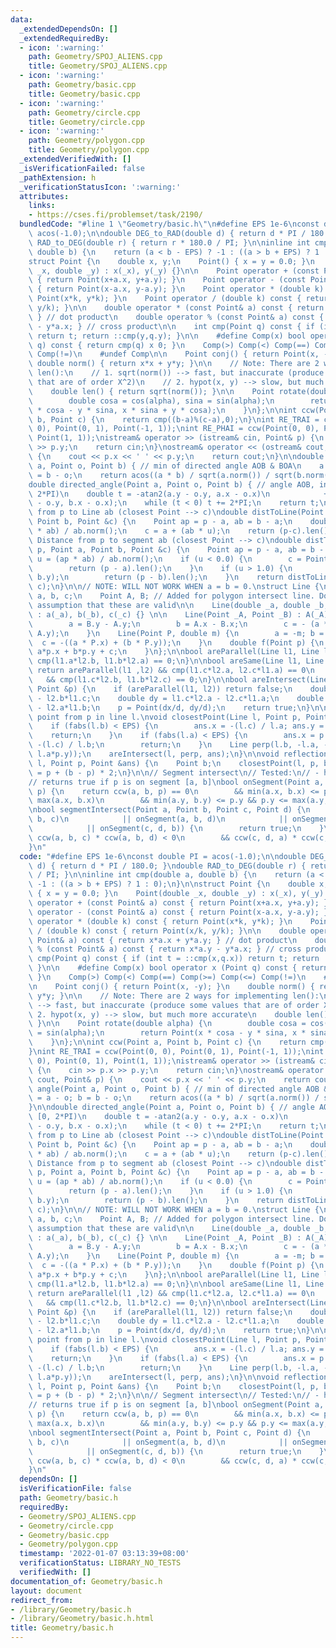 ```yaml
---
data:
  _extendedDependsOn: []
  _extendedRequiredBy:
  - icon: ':warning:'
    path: Geometry/SPOJ_ALIENS.cpp
    title: Geometry/SPOJ_ALIENS.cpp
  - icon: ':warning:'
    path: Geometry/basic.cpp
    title: Geometry/basic.cpp
  - icon: ':warning:'
    path: Geometry/circle.cpp
    title: Geometry/circle.cpp
  - icon: ':warning:'
    path: Geometry/polygon.cpp
    title: Geometry/polygon.cpp
  _extendedVerifiedWith: []
  _isVerificationFailed: false
  _pathExtension: h
  _verificationStatusIcon: ':warning:'
  attributes:
    links:
    - https://cses.fi/problemset/task/2190/
  bundledCode: "#line 1 \"Geometry/basic.h\"\n#define EPS 1e-6\nconst double PI =\
    \ acos(-1.0);\n\ndouble DEG_to_RAD(double d) { return d * PI / 180.0; }\ndouble\
    \ RAD_to_DEG(double r) { return r * 180.0 / PI; }\n\ninline int cmp(double a,\
    \ double b) {\n    return (a < b - EPS) ? -1 : ((a > b + EPS) ? 1 : 0);\n}\n\n\
    struct Point {\n    double x, y;\n    Point() { x = y = 0.0; }\n    Point(double\
    \ _x, double _y) : x(_x), y(_y) {}\n\n    Point operator + (const Point& a) const\
    \ { return Point(x+a.x, y+a.y); }\n    Point operator - (const Point& a) const\
    \ { return Point(x-a.x, y-a.y); }\n    Point operator * (double k) const { return\
    \ Point(x*k, y*k); }\n    Point operator / (double k) const { return Point(x/k,\
    \ y/k); }\n\n    double operator * (const Point& a) const { return x*a.x + y*a.y;\
    \ } // dot product\n    double operator % (const Point& a) const { return x*a.y\
    \ - y*a.x; } // cross product\n\n    int cmp(Point q) const { if (int t = ::cmp(x,q.x))\
    \ return t; return ::cmp(y,q.y); }\n\n    #define Comp(x) bool operator x (Point\
    \ q) const { return cmp(q) x 0; }\n    Comp(>) Comp(<) Comp(==) Comp(>=) Comp(<=)\
    \ Comp(!=)\n    #undef Comp\n\n    Point conj() { return Point(x, -y); }\n   \
    \ double norm() { return x*x + y*y; }\n\n    // Note: There are 2 ways for implementing\
    \ len():\n    // 1. sqrt(norm()) --> fast, but inaccurate (produce some values\
    \ that are of order X^2)\n    // 2. hypot(x, y) --> slow, but much more accurate\n\
    \    double len() { return sqrt(norm()); }\n\n    Point rotate(double alpha) {\n\
    \        double cosa = cos(alpha), sina = sin(alpha);\n        return Point(x\
    \ * cosa - y * sina, x * sina + y * cosa);\n    }\n};\n\nint ccw(Point a, Point\
    \ b, Point c) {\n    return cmp((b-a)%(c-a),0);\n}\nint RE_TRAI = ccw(Point(0,\
    \ 0), Point(0, 1), Point(-1, 1));\nint RE_PHAI = ccw(Point(0, 0), Point(0, 1),\
    \ Point(1, 1));\nistream& operator >> (istream& cin, Point& p) {\n    cin >> p.x\
    \ >> p.y;\n    return cin;\n}\nostream& operator << (ostream& cout, Point& p)\
    \ {\n    cout << p.x << ' ' << p.y;\n    return cout;\n}\n\ndouble angle(Point\
    \ a, Point o, Point b) { // min of directed angle AOB & BOA\n    a = a - o; b\
    \ = b - o;\n    return acos((a * b) / sqrt(a.norm()) / sqrt(b.norm()));\n}\n\n\
    double directed_angle(Point a, Point o, Point b) { // angle AOB, in range [0,\
    \ 2*PI)\n    double t = -atan2(a.y - o.y, a.x - o.x)\n            + atan2(b.y\
    \ - o.y, b.x - o.x);\n    while (t < 0) t += 2*PI;\n    return t;\n}\n\n// Distance\
    \ from p to Line ab (closest Point --> c)\ndouble distToLine(Point p, Point a,\
    \ Point b, Point &c) {\n    Point ap = p - a, ab = b - a;\n    double u = (ap\
    \ * ab) / ab.norm();\n    c = a + (ab * u);\n    return (p-c).len();\n}\n\n//\
    \ Distance from p to segment ab (closest Point --> c)\ndouble distToLineSegment(Point\
    \ p, Point a, Point b, Point &c) {\n    Point ap = p - a, ab = b - a;\n    double\
    \ u = (ap * ab) / ab.norm();\n    if (u < 0.0) {\n        c = Point(a.x, a.y);\n\
    \        return (p - a).len();\n    }\n    if (u > 1.0) {\n        c = Point(b.x,\
    \ b.y);\n        return (p - b).len();\n    }\n    return distToLine(p, a, b,\
    \ c);\n}\n\n// NOTE: WILL NOT WORK WHEN a = b = 0.\nstruct Line {\n    double\
    \ a, b, c;\n    Point A, B; // Added for polygon intersect line. Do not rely on\
    \ assumption that these are valid\n\n    Line(double _a, double _b, double _c)\
    \ : a(_a), b(_b), c(_c) {} \n\n    Line(Point _A, Point _B) : A(_A), B(_B) {\n\
    \        a = B.y - A.y;\n        b = A.x - B.x;\n        c = - (a * A.x + b *\
    \ A.y);\n    }\n    Line(Point P, double m) {\n        a = -m; b = 1;\n      \
    \  c = -((a * P.x) + (b * P.y));\n    }\n    double f(Point p) {\n        return\
    \ a*p.x + b*p.y + c;\n    }\n};\n\nbool areParallel(Line l1, Line l2) {\n    return\
    \ cmp(l1.a*l2.b, l1.b*l2.a) == 0;\n}\n\nbool areSame(Line l1, Line l2) {\n   \
    \ return areParallel(l1 ,l2) && cmp(l1.c*l2.a, l2.c*l1.a) == 0\n             \
    \   && cmp(l1.c*l2.b, l1.b*l2.c) == 0;\n}\n\nbool areIntersect(Line l1, Line l2,\
    \ Point &p) {\n    if (areParallel(l1, l2)) return false;\n    double dx = l1.b*l2.c\
    \ - l2.b*l1.c;\n    double dy = l1.c*l2.a - l2.c*l1.a;\n    double d  = l1.a*l2.b\
    \ - l2.a*l1.b;\n    p = Point(dx/d, dy/d);\n    return true;\n}\n\n// closest\
    \ point from p in line l.\nvoid closestPoint(Line l, Point p, Point &ans) {\n\
    \    if (fabs(l.b) < EPS) {\n        ans.x = -(l.c) / l.a; ans.y = p.y;\n    \
    \    return;\n    }\n    if (fabs(l.a) < EPS) {\n        ans.x = p.x; ans.y =\
    \ -(l.c) / l.b;\n        return;\n    }\n    Line perp(l.b, -l.a, - (l.b*p.x -\
    \ l.a*p.y));\n    areIntersect(l, perp, ans);\n}\n\nvoid reflectionPoint(Line\
    \ l, Point p, Point &ans) {\n    Point b;\n    closestPoint(l, p, b);\n    ans\
    \ = p + (b - p) * 2;\n}\n\n// Segment intersect\n// Tested:\n// - https://cses.fi/problemset/task/2190/\n\
    // returns true if p is on segment [a, b]\nbool onSegment(Point a, Point b, Point\
    \ p) {\n    return ccw(a, b, p) == 0\n        && min(a.x, b.x) <= p.x && p.x <=\
    \ max(a.x, b.x)\n        && min(a.y, b.y) <= p.y && p.y <= max(a.y, b.y);\n}\n\
    \nbool segmentIntersect(Point a, Point b, Point c, Point d) {\n    if (onSegment(a,\
    \ b, c)\n            || onSegment(a, b, d)\n            || onSegment(c, d, a)\n\
    \            || onSegment(c, d, b)) {\n        return true;\n    }\n\n    return\
    \ ccw(a, b, c) * ccw(a, b, d) < 0\n        && ccw(c, d, a) * ccw(c, d, b) < 0;\n\
    }\n"
  code: "#define EPS 1e-6\nconst double PI = acos(-1.0);\n\ndouble DEG_to_RAD(double\
    \ d) { return d * PI / 180.0; }\ndouble RAD_to_DEG(double r) { return r * 180.0\
    \ / PI; }\n\ninline int cmp(double a, double b) {\n    return (a < b - EPS) ?\
    \ -1 : ((a > b + EPS) ? 1 : 0);\n}\n\nstruct Point {\n    double x, y;\n    Point()\
    \ { x = y = 0.0; }\n    Point(double _x, double _y) : x(_x), y(_y) {}\n\n    Point\
    \ operator + (const Point& a) const { return Point(x+a.x, y+a.y); }\n    Point\
    \ operator - (const Point& a) const { return Point(x-a.x, y-a.y); }\n    Point\
    \ operator * (double k) const { return Point(x*k, y*k); }\n    Point operator\
    \ / (double k) const { return Point(x/k, y/k); }\n\n    double operator * (const\
    \ Point& a) const { return x*a.x + y*a.y; } // dot product\n    double operator\
    \ % (const Point& a) const { return x*a.y - y*a.x; } // cross product\n\n    int\
    \ cmp(Point q) const { if (int t = ::cmp(x,q.x)) return t; return ::cmp(y,q.y);\
    \ }\n\n    #define Comp(x) bool operator x (Point q) const { return cmp(q) x 0;\
    \ }\n    Comp(>) Comp(<) Comp(==) Comp(>=) Comp(<=) Comp(!=)\n    #undef Comp\n\
    \n    Point conj() { return Point(x, -y); }\n    double norm() { return x*x +\
    \ y*y; }\n\n    // Note: There are 2 ways for implementing len():\n    // 1. sqrt(norm())\
    \ --> fast, but inaccurate (produce some values that are of order X^2)\n    //\
    \ 2. hypot(x, y) --> slow, but much more accurate\n    double len() { return sqrt(norm());\
    \ }\n\n    Point rotate(double alpha) {\n        double cosa = cos(alpha), sina\
    \ = sin(alpha);\n        return Point(x * cosa - y * sina, x * sina + y * cosa);\n\
    \    }\n};\n\nint ccw(Point a, Point b, Point c) {\n    return cmp((b-a)%(c-a),0);\n\
    }\nint RE_TRAI = ccw(Point(0, 0), Point(0, 1), Point(-1, 1));\nint RE_PHAI = ccw(Point(0,\
    \ 0), Point(0, 1), Point(1, 1));\nistream& operator >> (istream& cin, Point& p)\
    \ {\n    cin >> p.x >> p.y;\n    return cin;\n}\nostream& operator << (ostream&\
    \ cout, Point& p) {\n    cout << p.x << ' ' << p.y;\n    return cout;\n}\n\ndouble\
    \ angle(Point a, Point o, Point b) { // min of directed angle AOB & BOA\n    a\
    \ = a - o; b = b - o;\n    return acos((a * b) / sqrt(a.norm()) / sqrt(b.norm()));\n\
    }\n\ndouble directed_angle(Point a, Point o, Point b) { // angle AOB, in range\
    \ [0, 2*PI)\n    double t = -atan2(a.y - o.y, a.x - o.x)\n            + atan2(b.y\
    \ - o.y, b.x - o.x);\n    while (t < 0) t += 2*PI;\n    return t;\n}\n\n// Distance\
    \ from p to Line ab (closest Point --> c)\ndouble distToLine(Point p, Point a,\
    \ Point b, Point &c) {\n    Point ap = p - a, ab = b - a;\n    double u = (ap\
    \ * ab) / ab.norm();\n    c = a + (ab * u);\n    return (p-c).len();\n}\n\n//\
    \ Distance from p to segment ab (closest Point --> c)\ndouble distToLineSegment(Point\
    \ p, Point a, Point b, Point &c) {\n    Point ap = p - a, ab = b - a;\n    double\
    \ u = (ap * ab) / ab.norm();\n    if (u < 0.0) {\n        c = Point(a.x, a.y);\n\
    \        return (p - a).len();\n    }\n    if (u > 1.0) {\n        c = Point(b.x,\
    \ b.y);\n        return (p - b).len();\n    }\n    return distToLine(p, a, b,\
    \ c);\n}\n\n// NOTE: WILL NOT WORK WHEN a = b = 0.\nstruct Line {\n    double\
    \ a, b, c;\n    Point A, B; // Added for polygon intersect line. Do not rely on\
    \ assumption that these are valid\n\n    Line(double _a, double _b, double _c)\
    \ : a(_a), b(_b), c(_c) {} \n\n    Line(Point _A, Point _B) : A(_A), B(_B) {\n\
    \        a = B.y - A.y;\n        b = A.x - B.x;\n        c = - (a * A.x + b *\
    \ A.y);\n    }\n    Line(Point P, double m) {\n        a = -m; b = 1;\n      \
    \  c = -((a * P.x) + (b * P.y));\n    }\n    double f(Point p) {\n        return\
    \ a*p.x + b*p.y + c;\n    }\n};\n\nbool areParallel(Line l1, Line l2) {\n    return\
    \ cmp(l1.a*l2.b, l1.b*l2.a) == 0;\n}\n\nbool areSame(Line l1, Line l2) {\n   \
    \ return areParallel(l1 ,l2) && cmp(l1.c*l2.a, l2.c*l1.a) == 0\n             \
    \   && cmp(l1.c*l2.b, l1.b*l2.c) == 0;\n}\n\nbool areIntersect(Line l1, Line l2,\
    \ Point &p) {\n    if (areParallel(l1, l2)) return false;\n    double dx = l1.b*l2.c\
    \ - l2.b*l1.c;\n    double dy = l1.c*l2.a - l2.c*l1.a;\n    double d  = l1.a*l2.b\
    \ - l2.a*l1.b;\n    p = Point(dx/d, dy/d);\n    return true;\n}\n\n// closest\
    \ point from p in line l.\nvoid closestPoint(Line l, Point p, Point &ans) {\n\
    \    if (fabs(l.b) < EPS) {\n        ans.x = -(l.c) / l.a; ans.y = p.y;\n    \
    \    return;\n    }\n    if (fabs(l.a) < EPS) {\n        ans.x = p.x; ans.y =\
    \ -(l.c) / l.b;\n        return;\n    }\n    Line perp(l.b, -l.a, - (l.b*p.x -\
    \ l.a*p.y));\n    areIntersect(l, perp, ans);\n}\n\nvoid reflectionPoint(Line\
    \ l, Point p, Point &ans) {\n    Point b;\n    closestPoint(l, p, b);\n    ans\
    \ = p + (b - p) * 2;\n}\n\n// Segment intersect\n// Tested:\n// - https://cses.fi/problemset/task/2190/\n\
    // returns true if p is on segment [a, b]\nbool onSegment(Point a, Point b, Point\
    \ p) {\n    return ccw(a, b, p) == 0\n        && min(a.x, b.x) <= p.x && p.x <=\
    \ max(a.x, b.x)\n        && min(a.y, b.y) <= p.y && p.y <= max(a.y, b.y);\n}\n\
    \nbool segmentIntersect(Point a, Point b, Point c, Point d) {\n    if (onSegment(a,\
    \ b, c)\n            || onSegment(a, b, d)\n            || onSegment(c, d, a)\n\
    \            || onSegment(c, d, b)) {\n        return true;\n    }\n\n    return\
    \ ccw(a, b, c) * ccw(a, b, d) < 0\n        && ccw(c, d, a) * ccw(c, d, b) < 0;\n\
    }\n"
  dependsOn: []
  isVerificationFile: false
  path: Geometry/basic.h
  requiredBy:
  - Geometry/SPOJ_ALIENS.cpp
  - Geometry/circle.cpp
  - Geometry/basic.cpp
  - Geometry/polygon.cpp
  timestamp: '2022-01-07 03:13:39+08:00'
  verificationStatus: LIBRARY_NO_TESTS
  verifiedWith: []
documentation_of: Geometry/basic.h
layout: document
redirect_from:
- /library/Geometry/basic.h
- /library/Geometry/basic.h.html
title: Geometry/basic.h
---
```

